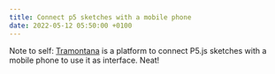 ```yaml
---
title: Connect p5 sketches with a mobile phone
date: 2022-05-12 05:50:00 +0100
---
```




Note to self: [Tramontana](https://tramontana.xyz/) is a platform to connect P5.js sketches with a mobile phone to use it as interface. Neat! 
